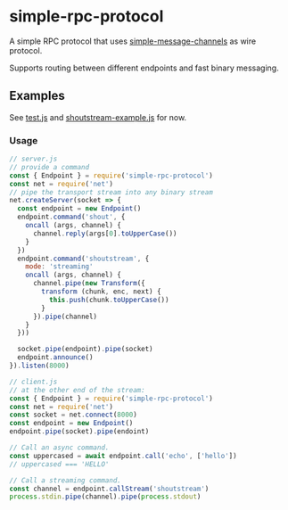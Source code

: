 # simple-rpc-protocol

A simple RPC protocol that uses [simple-message-channels](https://github.com/mafintosh/simple-message-channels/) as wire protocol.

Supports routing between different endpoints and fast binary messaging.

## Examples

See [test.js](test.js) and [shoutstream-example.js](shoutstream-example.js) for now.

### Usage

```javascript
// server.js
// provide a command
const { Endpoint } = require('simple-rpc-protocol')
const net = require('net')
// pipe the transport stream into any binary stream
net.createServer(socket => {
  const endpoint = new Endpoint()
  endpoint.command('shout', {
    oncall (args, channel) {
      channel.reply(args[0].toUpperCase())
    }
  })
  endpoint.command('shoutstream', {
    mode: 'streaming'
    oncall (args, channel) {
      channel.pipe(new Transform({
        transform (chunk, enc, next) {
          this.push(chunk.toUpperCase())
        }
      }).pipe(channel)
    }
  }))

  socket.pipe(endpoint).pipe(socket)
  endpoint.announce()
}).listen(8000)

// client.js
// at the other end of the stream:
const { Endpoint } = require('simple-rpc-protocol')
const net = require('net')
const socket = net.connect(8000)
const endpoint = new Endpoint()
endpoint.pipe(socket).pipe(endoint)

// Call an async command.
const uppercased = await endpoint.call('echo', ['hello'])
// uppercased === 'HELLO'

// Call a streaming command.
const channel = endpoint.callStream('shoutstream')
process.stdin.pipe(channel).pipe(process.stdout)
```
